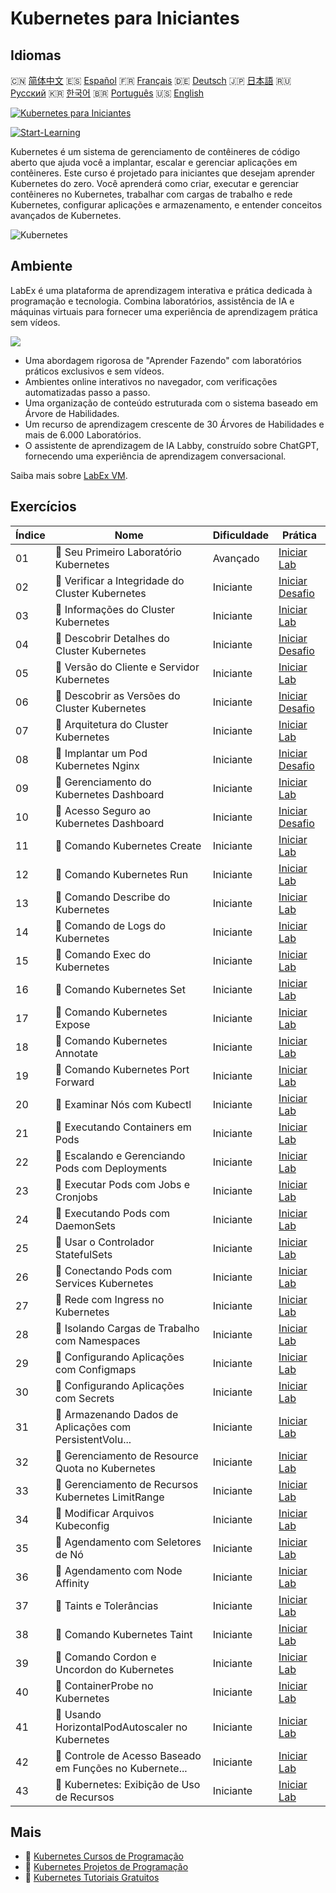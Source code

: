 # Kubernetes para Iniciantes

## Idiomas

🇨🇳 [简体中文](README_zh.md) 🇪🇸 [Español](README_es.md) 🇫🇷 [Français](README_fr.md) 🇩🇪 [Deutsch](README_de.md) 🇯🇵 [日本語](README_ja.md) 🇷🇺 [Русский](README_ru.md) 🇰🇷 [한국어](README_ko.md) 🇧🇷 [Português](README_pt.md) 🇺🇸 [English](README.md) 

[![Kubernetes para Iniciantes](https://cover-creator.labex.io/kubernetes-for-noobs.png?lang=pt)](https://labex.io/pt/courses/kubernetes-for-noobs)

[![Start-Learning](https://img.shields.io/badge/Start-Learning-whitesmoke?style=for-the-badge)](https://labex.io/pt/courses/kubernetes-for-noobs)

Kubernetes é um sistema de gerenciamento de contêineres de código aberto que ajuda você a implantar, escalar e gerenciar aplicações em contêineres. Este curso é projetado para iniciantes que desejam aprender Kubernetes do zero. Você aprenderá como criar, executar e gerenciar contêineres no Kubernetes, trabalhar com cargas de trabalho e rede Kubernetes, configurar aplicações e armazenamento, e entender conceitos avançados de Kubernetes.

![Kubernetes](https://img.shields.io/badge/Kubernetes-whitesmoke?style=for-the-badge&logo=kubernetes)


## Ambiente

LabEx é uma plataforma de aprendizagem interativa e prática dedicada à programação e tecnologia. Combina laboratórios, assistência de IA e máquinas virtuais para fornecer uma experiência de aprendizagem prática sem vídeos.

![](https://tutorial-screenshot.getvm.io/images/vm-1725247253.png)

- Uma abordagem rigorosa de "Aprender Fazendo" com laboratórios práticos exclusivos e sem vídeos.
- Ambientes online interativos no navegador, com verificações automatizadas passo a passo.
- Uma organização de conteúdo estruturada com o sistema baseado em Árvore de Habilidades.
- Um recurso de aprendizagem crescente de 30 Árvores de Habilidades e mais de 6.000 Laboratórios.
- O assistente de aprendizagem de IA Labby, construído sobre ChatGPT, fornecendo uma experiência de aprendizagem conversacional.

Saiba mais sobre [LabEx VM](https://support.labex.io/using-labex/virtual-machine).

## Exercícios

|   Índice | Nome                                                     | Dificuldade   | Prática                                                                                                                                 |
|----------|----------------------------------------------------------|---------------|-----------------------------------------------------------------------------------------------------------------------------------------|
|       01 | 📖 Seu Primeiro Laboratório Kubernetes                   | Avançado      | <a target='_blank' href='https://labex.io/pt/tutorials/kubernetes-your-first-kubernetes-lab-391133'>Iniciar Lab</a>                     |
|       02 | 🎯 Verificar a Integridade do Cluster Kubernetes         | Iniciante     | <a target='_blank' href='https://labex.io/pt/tutorials/kubernetes-verify-kubernetes-cluster-health-433779'>Iniciar Desafio</a>          |
|       03 | 📖 Informações do Cluster Kubernetes                     | Iniciante     | <a target='_blank' href='https://labex.io/pt/tutorials/kubernetes-kubernetes-cluster-information-8426'>Iniciar Lab</a>                  |
|       04 | 🎯 Descobrir Detalhes do Cluster Kubernetes              | Iniciante     | <a target='_blank' href='https://labex.io/pt/tutorials/kubernetes-discover-kubernetes-cluster-details-433893'>Iniciar Desafio</a>       |
|       05 | 📖 Versão do Cliente e Servidor Kubernetes               | Iniciante     | <a target='_blank' href='https://labex.io/pt/tutorials/kubernetes-kubernetes-client-and-server-version-9197'>Iniciar Lab</a>            |
|       06 | 🎯 Descobrir as Versões do Cluster Kubernetes            | Iniciante     | <a target='_blank' href='https://labex.io/pt/tutorials/kubernetes-discover-kubernetes-cluster-versions-434105'>Iniciar Desafio</a>      |
|       07 | 📖 Arquitetura do Cluster Kubernetes                     | Iniciante     | <a target='_blank' href='https://labex.io/pt/tutorials/kubernetes-kubernetes-cluster-architecture-8450'>Iniciar Lab</a>                 |
|       08 | 🎯 Implantar um Pod Kubernetes Nginx                     | Iniciante     | <a target='_blank' href='https://labex.io/pt/tutorials/kubernetes-deploy-a-kubernetes-nginx-pod-433745'>Iniciar Desafio</a>             |
|       09 | 📖 Gerenciamento do Kubernetes Dashboard                 | Iniciante     | <a target='_blank' href='https://labex.io/pt/tutorials/kubernetes-kubernetes-dashboard-management-15042'>Iniciar Lab</a>                |
|       10 | 🎯 Acesso Seguro ao Kubernetes Dashboard                 | Iniciante     | <a target='_blank' href='https://labex.io/pt/tutorials/kubernetes-secure-kubernetes-dashboard-access-434106'>Iniciar Desafio</a>        |
|       11 | 📖 Comando Kubernetes Create                             | Iniciante     | <a target='_blank' href='https://labex.io/pt/tutorials/kubernetes-kubernetes-create-command-8506'>Iniciar Lab</a>                       |
|       12 | 📖 Comando Kubernetes Run                                | Iniciante     | <a target='_blank' href='https://labex.io/pt/tutorials/kubernetes-kubernetes-run-command-8456'>Iniciar Lab</a>                          |
|       13 | 📖 Comando Describe do Kubernetes                        | Iniciante     | <a target='_blank' href='https://labex.io/pt/tutorials/kubernetes-kubernetes-describe-command-8101'>Iniciar Lab</a>                     |
|       14 | 📖 Comando de Logs do Kubernetes                         | Iniciante     | <a target='_blank' href='https://labex.io/pt/tutorials/kubernetes-kubernetes-logs-command-8099'>Iniciar Lab</a>                         |
|       15 | 📖 Comando Exec do Kubernetes                            | Iniciante     | <a target='_blank' href='https://labex.io/pt/tutorials/kubernetes-kubernetes-exec-command-8502'>Iniciar Lab</a>                         |
|       16 | 📖 Comando Kubernetes Set                                | Iniciante     | <a target='_blank' href='https://labex.io/pt/tutorials/kubernetes-kubernetes-set-command-8424'>Iniciar Lab</a>                          |
|       17 | 📖 Comando Kubernetes Expose                             | Iniciante     | <a target='_blank' href='https://labex.io/pt/tutorials/kubernetes-kubernetes-expose-command-8452'>Iniciar Lab</a>                       |
|       18 | 📖 Comando Kubernetes Annotate                           | Iniciante     | <a target='_blank' href='https://labex.io/pt/tutorials/kubernetes-kubernetes-annotate-command-9679'>Iniciar Lab</a>                     |
|       19 | 📖 Comando Kubernetes Port Forward                       | Iniciante     | <a target='_blank' href='https://labex.io/pt/tutorials/kubernetes-kubernetes-port-forward-command-18494'>Iniciar Lab</a>                |
|       20 | 📖 Examinar Nós com Kubectl                              | Iniciante     | <a target='_blank' href='https://labex.io/pt/tutorials/kubernetes-examine-nodes-with-kubectl-9790'>Iniciar Lab</a>                      |
|       21 | 📖 Executando Containers em Pods                         | Iniciante     | <a target='_blank' href='https://labex.io/pt/tutorials/kubernetes-running-containers-in-pods-14998'>Iniciar Lab</a>                     |
|       22 | 📖 Escalando e Gerenciando Pods com Deployments          | Iniciante     | <a target='_blank' href='https://labex.io/pt/tutorials/kubernetes-scaling-and-managing-pods-with-deployments-9675'>Iniciar Lab</a>      |
|       23 | 📖 Executar Pods com Jobs e Cronjobs                     | Iniciante     | <a target='_blank' href='https://labex.io/pt/tutorials/kubernetes-run-pods-with-jobs-and-cronjobs-11300'>Iniciar Lab</a>                |
|       24 | 📖 Executando Pods com DaemonSets                        | Iniciante     | <a target='_blank' href='https://labex.io/pt/tutorials/kubernetes-running-pod-with-daemonsets-8454'>Iniciar Lab</a>                     |
|       25 | 📖 Usar o Controlador StatefulSets                       | Iniciante     | <a target='_blank' href='https://labex.io/pt/tutorials/kubernetes-use-statefulsets-controller-9205'>Iniciar Lab</a>                     |
|       26 | 📖 Conectando Pods com Services Kubernetes               | Iniciante     | <a target='_blank' href='https://labex.io/pt/tutorials/kubernetes-connecting-pods-with-kubernetes-services-15815'>Iniciar Lab</a>       |
|       27 | 📖 Rede com Ingress no Kubernetes                        | Iniciante     | <a target='_blank' href='https://labex.io/pt/tutorials/kubernetes-networking-with-ingress-on-kubernetes-9681'>Iniciar Lab</a>           |
|       28 | 📖 Isolando Cargas de Trabalho com Namespaces            | Iniciante     | <a target='_blank' href='https://labex.io/pt/tutorials/kubernetes-isolating-workloads-with-namespaces-9199'>Iniciar Lab</a>             |
|       29 | 📖 Configurando Aplicações com Configmaps                | Iniciante     | <a target='_blank' href='https://labex.io/pt/tutorials/kubernetes-configuring-apps-with-configmaps-9689'>Iniciar Lab</a>                |
|       30 | 📖 Configurando Aplicações com Secrets                   | Iniciante     | <a target='_blank' href='https://labex.io/pt/tutorials/kubernetes-configuring-apps-with-secrets-8448'>Iniciar Lab</a>                   |
|       31 | 📖 Armazenando Dados de Aplicações com PersistentVolu... | Iniciante     | <a target='_blank' href='https://labex.io/pt/tutorials/kubernetes-storing-application-data-with-persistentvolumes-9685'>Iniciar Lab</a> |
|       32 | 📖 Gerenciamento de Resource Quota no Kubernetes         | Iniciante     | <a target='_blank' href='https://labex.io/pt/tutorials/kubernetes-kubernetes-resource-quota-management-15823'>Iniciar Lab</a>           |
|       33 | 📖 Gerenciamento de Recursos Kubernetes LimitRange       | Iniciante     | <a target='_blank' href='https://labex.io/pt/tutorials/kubernetes-kubernetes-limitrange-resource-management-15819'>Iniciar Lab</a>      |
|       34 | 📖 Modificar Arquivos Kubeconfig                         | Iniciante     | <a target='_blank' href='https://labex.io/pt/tutorials/kubernetes-modify-kubeconfig-files-11297'>Iniciar Lab</a>                        |
|       35 | 📖 Agendamento com Seletores de Nó                       | Iniciante     | <a target='_blank' href='https://labex.io/pt/tutorials/kubernetes-scheduing-with-node-selectors-15001'>Iniciar Lab</a>                  |
|       36 | 📖 Agendamento com Node Affinity                         | Iniciante     | <a target='_blank' href='https://labex.io/pt/tutorials/kubernetes-scheduing-with-node-affinity-18468'>Iniciar Lab</a>                   |
|       37 | 📖 Taints e Tolerâncias                                  | Iniciante     | <a target='_blank' href='https://labex.io/pt/tutorials/kubernetes-taints-and-tolerations-34029'>Iniciar Lab</a>                         |
|       38 | 📖 Comando Kubernetes Taint                              | Iniciante     | <a target='_blank' href='https://labex.io/pt/tutorials/kubernetes-kubernetes-taint-command-9195'>Iniciar Lab</a>                        |
|       39 | 📖 Comando Cordon e Uncordon do Kubernetes               | Iniciante     | <a target='_blank' href='https://labex.io/pt/tutorials/kubernetes-kubernetes-cordon-and-uncordon-command-9664'>Iniciar Lab</a>          |
|       40 | 📖 ContainerProbe no Kubernetes                          | Iniciante     | <a target='_blank' href='https://labex.io/pt/tutorials/kubernetes-containerprobe-in-kubernetes-12263'>Iniciar Lab</a>                   |
|       41 | 📖 Usando HorizontalPodAutoscaler no Kubernetes          | Iniciante     | <a target='_blank' href='https://labex.io/pt/tutorials/kubernetes-using-horizontalpodautoscaler-in-kubernetes-34031'>Iniciar Lab</a>    |
|       42 | 📖 Controle de Acesso Baseado em Funções no Kubernete... | Iniciante     | <a target='_blank' href='https://labex.io/pt/tutorials/kubernetes-role-based-access-control-on-kubernetes-9203'>Iniciar Lab</a>         |
|       43 | 📖 Kubernetes: Exibição de Uso de Recursos               | Iniciante     | <a target='_blank' href='https://labex.io/pt/tutorials/kubernetes-kubernetes-display-resource-usage-11358'>Iniciar Lab</a>              |

## Mais

- 🔗 [Kubernetes Cursos de Programação](https://github.com/labex-labs/awesome-programming-courses)
- 🔗 [Kubernetes Projetos de Programação](https://github.com/labex-labs/awesome-programming-projects)
- 🔗 [Kubernetes Tutoriais Gratuitos](https://github.com/labex-labs/kubernetes-free-tutorials)

